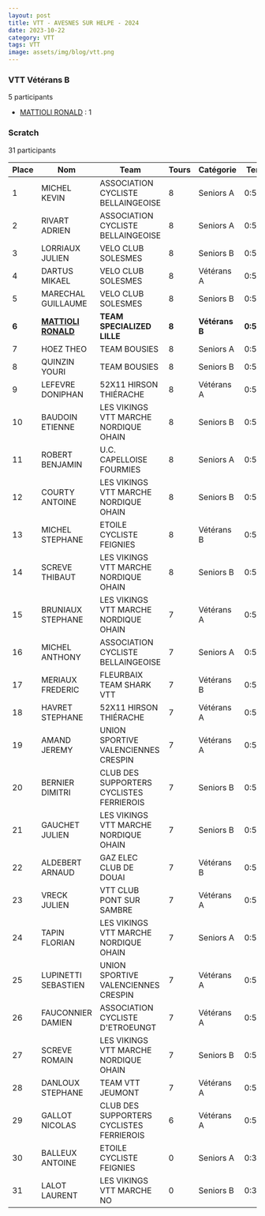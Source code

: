 ```yaml
---
layout: post
title: VTT - AVESNES SUR HELPE - 2024
date: 2023-10-22
category: VTT
tags: VTT
image: assets/img/blog/vtt.png
---
```


### VTT Vétérans B
5 participants
- [MATTIOLI RONALD](https://teamspecializedlille.cc/coureurs/mattiolironald) : 1

### Scratch
31 participants

| Place | Nom | Team | Tours | Catégorie | Temps |
|---|---|---|---|---|---|
| 1 | MICHEL KEVIN | ASSOCIATION CYCLISTE BELLAINGEOISE | 8 | Seniors A | 0:50:6 | 
| 2 | RIVART ADRIEN | ASSOCIATION CYCLISTE BELLAINGEOISE | 8 | Seniors A | 0:51:21 | 
| 3 | LORRIAUX JULIEN | VELO CLUB SOLESMES | 8 | Seniors B | 0:52:2 | 
| 4 | DARTUS MIKAEL | VELO CLUB SOLESMES | 8 | Vétérans A | 0:52:20 | 
| 5 | MARECHAL GUILLAUME | VELO CLUB SOLESMES | 8 | Seniors B | 0:53:51 | 
| **6** | **[MATTIOLI RONALD](https://teamspecializedlille.cc/coureurs/mattiolironald)** | **TEAM SPECIALIZED LILLE** | **8** | **Vétérans B** | **0:54:4** | 
| 7 | HOEZ THEO | TEAM BOUSIES | 8 | Seniors A | 0:54:49 | 
| 8 | QUINZIN YOURI | TEAM BOUSIES | 8 | Seniors B | 0:55:12 | 
| 9 | LEFEVRE DONIPHAN | 52X11 HIRSON THIÉRACHE | 8 | Vétérans A | 0:56:18 | 
| 10 | BAUDOIN ETIENNE | LES VIKINGS VTT MARCHE NORDIQUE OHAIN | 8 | Seniors B | 0:57:21 | 
| 11 | ROBERT BENJAMIN | U.C. CAPELLOISE FOURMIES | 8 | Seniors A | 0:57:29 | 
| 12 | COURTY ANTOINE | LES VIKINGS VTT MARCHE NORDIQUE OHAIN | 8 | Seniors B | 0:57:47 | 
| 13 | MICHEL STEPHANE | ETOILE CYCLISTE FEIGNIES | 8 | Vétérans B | 0:58:27 | 
| 14 | SCREVE THIBAUT | LES VIKINGS VTT MARCHE NORDIQUE OHAIN | 8 | Seniors B | 0:58:46 | 
| 15 | BRUNIAUX STEPHANE | LES VIKINGS VTT MARCHE NORDIQUE OHAIN | 7 | Vétérans A | 0:50:51 | 
| 16 | MICHEL ANTHONY | ASSOCIATION CYCLISTE BELLAINGEOISE | 7 | Seniors A | 0:50:58 | 
| 17 | MERIAUX FREDERIC | FLEURBAIX TEAM SHARK VTT | 7 | Vétérans B | 0:51:25 | 
| 18 | HAVRET STEPHANE | 52X11 HIRSON THIÉRACHE | 7 | Vétérans A | 0:51:32 | 
| 19 | AMAND JEREMY | UNION SPORTIVE VALENCIENNES CRESPIN | 7 | Vétérans A | 0:51:38 | 
| 20 | BERNIER DIMITRI | CLUB DES SUPPORTERS CYCLISTES FERRIEROIS | 7 | Seniors B | 0:52:12 | 
| 21 | GAUCHET JULIEN | LES VIKINGS VTT MARCHE NORDIQUE OHAIN | 7 | Seniors B | 0:52:12 | 
| 22 | ALDEBERT ARNAUD | GAZ ELEC CLUB DE DOUAI | 7 | Vétérans B | 0:54:8 | 
| 23 | VRECK JULIEN | VTT  CLUB PONT SUR SAMBRE | 7 | Vétérans A | 0:54:10 | 
| 24 | TAPIN FLORIAN | LES VIKINGS VTT MARCHE NORDIQUE OHAIN | 7 | Seniors A | 0:54:23 | 
| 25 | LUPINETTI SEBASTIEN | UNION SPORTIVE VALENCIENNES CRESPIN | 7 | Vétérans A | 0:54:27 | 
| 26 | FAUCONNIER DAMIEN | ASSOCIATION CYCLISTE D'ETROEUNGT | 7 | Vétérans A | 0:55:2 | 
| 27 | SCREVE ROMAIN | LES VIKINGS VTT MARCHE NORDIQUE OHAIN | 7 | Seniors B | 0:55:9 | 
| 28 | DANLOUX STEPHANE | TEAM VTT JEUMONT | 7 | Vétérans A | 0:55:21 | 
| 29 | GALLOT NICOLAS | CLUB DES SUPPORTERS CYCLISTES FERRIEROIS | 6 | Vétérans A | 0:59:7 | 
| 30 | BALLEUX ANTOINE | ETOILE CYCLISTE FEIGNIES | 0 | Seniors A | 0:38:53 | 
| 31 | LALOT LAURENT | LES VIKINGS VTT MARCHE NO | 0 | Seniors B | 0:38:53 | 
